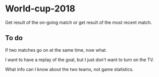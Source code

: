 # World-cup-2018
Get result of the on-going match or get result of the most recent match.

## To do
If two matches go on at the same time, now what.

I want to have a replay of the goal, but I just don't want to turn on the TV.

What info can I know about the two teams, not game statistics.